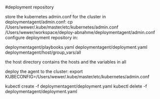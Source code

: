 #deployment repository

store the kubernetes admin.conf for the cluster in deploymentagent/admin.conf:
cp /Users/wewer/.kube/master/etc/kubernetes/admin.conf /Users/wewer/workspace/deploy-abnahme/deploymentagent/admin.conf
configure deployment repository in:

deploymentagent/playbooks.yaml
deploymentagent/deployment.yaml
deploymentagent/host/group_vars/all

the host directory contains the hosts and the variables in all

deploy the agent to the cluster:
export KUBECONFIG=/Users/wewer/.kube/master/etc/kubernetes/admin.conf

kubectl create -f deploymentagent/deployment.yaml
kubectl delete -f deploymentagent/deployment.yaml